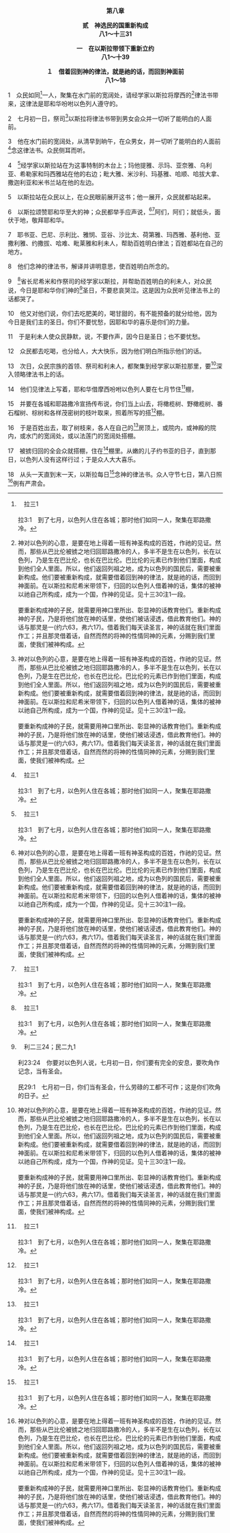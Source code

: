 <p style="text-align:center;font-weight:bold;">第八章</p>

<p style="text-align:center;font-weight:bold;">贰　神选民的国重新构成<br>八1～十三31</p>

<p style="text-align:center;font-weight:bold;">一　在以斯拉带领下重新立约<br>八1～十39</p>

<p style="text-align:center;font-weight:bold;">１　借着回到神的律法，就是祂的话，而回到神面前<br>八1～18</p>

1　众民如同[^a]一人，聚集在水门前的宽阔处，请经学家以斯拉将摩西的[^1]律法书带来，这律法是耶和华吩咐以色列人遵守的。

[^1]:神对以色列的心意，是要在地上得着一班有神圣构成的百姓，作祂的见证。然而，那些从巴比伦被掳之地归回耶路撒冷的人，多半不是生在以色列，长在以色列，乃是生在巴比伦，也长在巴比伦。巴比伦的元素已作到他们里面，构成到他们全人里面。所以，他们返回列祖之地，成为以色列的国民后，需要被重新构成。他们要被重新构成，就需要借着回到神的律法，就是祂的话，而回到神面前。在以斯拉和尼希米带领下，归回的以色列人借着神的话，集体的被神以祂自己所构成，成为一个国，作神的见证。见十三30注1一段。<br><br>要重新构成神的子民，就需要用神口里所出、彰显神的话教育他们。重新构成神的子民，乃是将他们放在神的话里，使他们被话浸透，借此教育他们。神的话与那灵是一(约六63，弗六17)。借着我们每天读圣言，神的话就在我们里面作工；并且那灵借着话，自然而然的将神的性情同神的元素，分赐到我们里面，使我们被神构成。

[^a]:　拉三1<br><br>拉3:1　到了七月，以色列人住在各城；那时他们如同一人，聚集在耶路撒冷。

2　七月初一日，祭司[^1]以斯拉将律法书带到男女会众并一切听了能明白的人面前。

[^1]:以斯拉在神百姓的重新构成上非常有用，因为借着他，百姓得以被神的话所重新构成。见拉七1注。<br><br>尼希米是以色列国的省长，首领，却承认自己需要以斯拉，这指明他全然没有野心。在重新构成以色列国的事上，尼希米知道自己不认识神的话。但是以认识神的话闻名的以斯拉仍活着，所以尼希米愿意求助于以斯拉。尼希米知道，若没有以斯拉，他就无法将神的百姓重新构成。

3　他在水门前的宽阔处，从清早到晌午，在众男女，并一切听了能明白的人面前[^a]念这律法书。众民侧耳而听。

[^a]:　书八34；申三一11；尼十三1<br><br>书8:34　随后，约书亚将律法上一切祝福和咒诅的话，照着律法书上所写的一切，都宣读了。<br><br>申31:11　以色列众人来到耶和华你神所要选择的地方朝见祂；那时，你要在以色列众人面前，将这律法念给他们听。<br><br>尼13:1　当日，人念摩西的律法书给百姓听，遇见书上写着说，亚扪人或摩押人永不可入神的会，

4　[^a]经学家以斯拉站在为这事特制的木台上；玛他提雅、示玛、亚奈雅、乌利亚、希勒家和玛西雅站在他的右边；毗大雅、米沙利、玛基雅、哈顺、哈拔大拿、撒迦利亚和米书兰站在他的左边。

[^a]:　拉七6；太二三2；可十二35<br><br>拉7:6　这以斯拉从巴比伦上来，他是经学家，精通耶和华以色列神所赐摩西的律法。王赐他一切所求的，是因耶和华他神的手帮助他。<br><br>太23:2　经学家和法利赛人是坐在摩西的位上，<br><br>可12:35　耶稣在殿里施教，说，经学家怎么说，基督是大卫的子孙？

5　以斯拉站在众民以上，在众民眼前展开这书；他一展开，众民就都站起来。

6　以斯拉颂赞耶和华至大的神；众民都举手应声说，[^1][^a]阿们，阿们；就低头，面伏于地，敬拜耶和华。

[^1]:这指明背叛的以色列人，已被神借摩西所说的话完全折服，并完全征服。

[^a]:　民五22；尼五13；林前十四16；启二二21<br><br>民5:22　并且这招致咒诅的水入你的腹中，要叫你的肚子发胀，大腿消瘦。妇人要说，阿们，阿们。<br><br>尼5:13　我也抖着胸前的衣襟，说，凡不成就这应许的，愿神照样抖他离开家产和他劳碌得来的，直到抖空了。会众都说，阿们；又赞美耶和华。百姓就照着所应许的去行。<br><br>林前14:16　不然，你若用灵祝福，在场那不通方言的人，既然不晓得你所说的，怎能在你感谢的时候说阿们？<br><br>启22:21　愿主耶稣的恩与众圣徒同在。阿们。

7　耶书亚、巴尼、示利比、雅悯、亚谷、沙比太、荷第雅、玛西雅、基利他、亚撒利雅、约撒拔、哈难、毗莱雅和利未人，帮助百姓明白律法；百姓都站在自己的地方。

8　他们念神的律法书，解译并讲明意思，使百姓明白所念的。

9　[^a]省长尼希米和作祭司的经学家以斯拉，并帮助百姓明白的利未人，对众民说，今日是耶和华你们神的[^b]圣日，不要悲哀哭泣。这是因为众民听见律法书上的话都哭了。

[^a]:　拉二63；尼七65；70；十1<br><br>拉2:63　省长对他们说，不可吃至圣的物，直到有用乌陵和土明决疑的祭司兴起来。<br><br>尼7:65　省长对他们说，不可吃至圣的物，直到有用乌陵和土明决疑的祭司兴起来。<br><br>尼7:70　有些宗族的首领为工程捐助。省长捐入库中的有金子一千达利克，碗五十个，祭司的礼服五百三十件。<br><br>尼10:1　在约书上盖印的记在下面：哈迦利亚的儿子，省长尼希米，和西底家；

[^b]:　利二三24；民二九1<br><br>利23:24　你要对以色列人说，七月初一日，你们要有完全的安息，要吹角作记念，当有圣会。<br><br>民29:1　七月初一日，你们当有圣会，什么劳碌的工都不可作；这是你们吹角的日子。

10　他又对他们说，你们去吃肥美的，喝甘甜的，有不能预备的就分给他，因为今日是我们主的圣日。你们不要忧愁，因耶和华的喜乐是你们的力量。

11　于是利未人使众民静默，说，不要作声，因今日是圣日；也不要忧愁。

12　众民都去吃喝，也分给人，大大快乐，因为他们明白所指示他们的话。

13　次日，众民宗族的首领、祭司和利未人，都聚集到经学家以斯拉那里，要[^1]深入领略律法书上的话。

[^1]:指领略律法的话内在的意义。

14　他们见律法上写着，耶和华借摩西吩咐以色列人要在七月节住[^a]棚，

[^a]:　利二三34；42<br><br>利23:34　你要对以色列人说，这七月的十五日是住棚节，要向耶和华守这节七日。<br><br>利23:42　你们要住在棚里七日；凡以色列的本地人都要住在棚里，

15　并要在各城和耶路撒冷宣扬传布说，你们当上山去，将橄榄树、野橄榄树、番石榴树、棕树和各样茂密树的枝叶取来，照着所写的搭[^a]棚。

[^a]:　申十六16；参路九33<br><br>申16:16　你一切的男丁，要在除酵节、七七节、住棚节，一年三次，在耶和华你神所选择的地方朝见祂。他们不可空手朝见耶和华；<br><br>路9:33　二人正要和耶稣分离的时候，彼得对耶稣说，夫子，我们在这里真好，可以搭三座帐棚，一座为你，一座为摩西，一座为以利亚。他却不知道所说的是什么。

16　于是百姓出去，取了树枝来，各人在自己的[^a]房顶上，或院内，或神殿的院内，或水门的宽阔处，或以法莲门的宽阔处搭棚。

[^a]:　士十六27；撒上九25；徒十9<br><br>士16:27　那时房内充满男女，非利士人的众首领也都在那里；房的平顶上约有三千男女观看参孙戏耍。<br><br>撒上9:25　他们从邱坛下来进城，撒母耳和扫罗在房顶上说话。<br><br>徒10:9　第二天，他们行路将近那城的时候，约在正午，彼得上房顶去祷告。

17　被掳归回的全会众就搭棚，住在[^a]棚里。从嫩的儿子约书亚的日子，直到那日，以色列人没有这样行过；于是众人大大喜乐。

[^a]:　代下八13；拉三4<br><br>代下8:13　又照着摩西的吩咐在安息日和月朔，并所定的节期，一年三次，就是除酵节、七七节、住棚节，献每日所当献的祭。<br><br>拉3:4　他们又照律法书上所写的守住棚节，日日按数照例献上每日所当献的燔祭；

18　从头一天直到末一天，以斯拉每日[^a]念神的律法书。众人守节七日，第八日照[^1]例有严肃会。

[^1]:以色列人照着完整的律法，包括诫命、律例和典章作每件事(路一6注4)。他们有了复兴，而成为一个借着神的话，并用神的话所构成的新国。

[^a]:　申三一10～11<br><br>申31:10　摩西吩咐他们说，每逢七年的末了，就在豁免年的定期，住棚节的时候，<br><br>申31:11　以色列众人来到耶和华你神所要选择的地方朝见祂；那时，你要在以色列众人面前，将这律法念给他们听。



